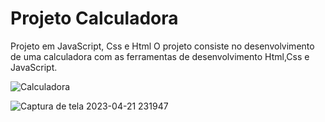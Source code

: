 # Projeto Calculadora
Projeto em JavaScript, Css e Html 
O projeto consiste no desenvolvimento de uma calculadora com as ferramentas de desenvolvimento Html,Css e JavaScript.

![Calculadora](https://user-images.githubusercontent.com/95497356/235908484-2481f7b2-d28f-4711-bbb1-a6d314997990.gif)


![Captura de tela 2023-04-21 231947](https://user-images.githubusercontent.com/95497356/233757027-920ea1c8-f5bb-418c-b55e-f41db796d285.png)

